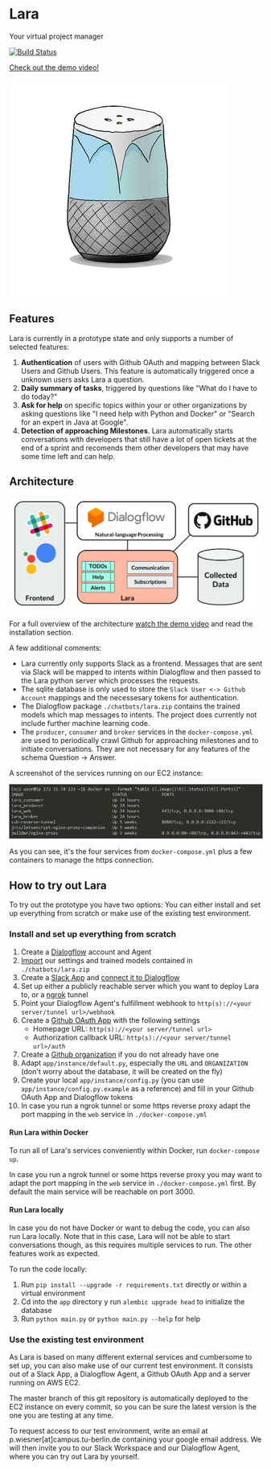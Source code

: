 # Lara
Your virtual project manager

[![Build Status](https://travis-ci.org/LaraTUB/lara.svg?branch=master)](https://travis-ci.org/LaraTUB/lara)

[Check out the demo video!](https://youtu.be/CL8gTM-HH2o)

[![Logo](app/app/static/images/lara_logo.png)](https://youtu.be/CL8gTM-HH2o)

## Features
Lara is currently in a prototype state and only supports a number of selected features:
1. __Authentication__ of users with Github OAuth and mapping between Slack Users and Github Users.
   This feature is automatically triggered once a unknown users asks Lara a question.
2. __Daily summary of tasks__, triggered by questions like "What do I have to do today?"
3. __Ask for help__ on specific topics within your or other organizations by asking questions like "I need help with Python and Docker" or "Search for an expert in Java at Google".
4. __Detection of approaching Milestones__. Lara automatically starts conversations with developers that still have a lot of open tickets at the end of a sprint and recomends them other developers that may have some time left and can help.

## Architecture

![Architecture](app/app/static/images/architecture.png)

For a full overview of the architecture [watch the demo video](https://youtu.be/CL8gTM-HH2o) and read the installation section.

A few additional comments:

* Lara currently only supports Slack as a frontend.
  Messages that are sent via Slack will be mapped to intents within Dialogflow and then passed to the Lara python server which processes the requests.
* The sqlite database is only used to store the `Slack User <-> Github Account` mappings and the necessesary tokens for authentication.
* The Dialogflow package `./chatbots/lara.zip` contains the trained models which map messages to intents. The project does currently not include further machine learning code.
* The `producer`, `consumer` and `broker` services in the `docker-compose.yml` are used to periodically crawl Github for approaching milestones and to initiate conversations. They are not necessary for any features of the schema Question -> Answer.

A screenshot of the services running on our EC2 instance:

![EC2](app/app/static/images/ec2-docker.png)

As you can see, it's the four services from `docker-compose.yml` plus a few containers to manage the https connection.

## How to try out Lara
To try out the prototype you have two options: You can either install and set up everything from scratch or make use of the existing test environment.

### Install and set up everything from scratch

1. Create a [Dialogflow](https://dialogflow.com/) account and Agent
2. [Import](https://dialogflow.com/docs/Agents#export_and_import) our settings and trained models contained in `./chatbots/lara.zip`
3. Create a [Slack App](https://api.slack.com/slack-apps) and [connect it to Dialogflow](https://dialogflow.com/docs/integrations/slack#link_slack_to_dialogflow)
4. Set up either a publicly reachable server which you want to deploy Lara to, or a [ngrok](https://ngrok.com/) tunnel
5. Point your Dialogflow Agent's fulfillment webhook to `http(s)://<your server/tunnel url>/webhook`
6. Create a [Github OAuth App](https://developer.github.com/apps/building-oauth-apps/creating-an-oauth-app/) with the following settings
    * Homepage URL: `http(s)://<your server/tunnel url>`
    * Authorization callback URL: `http(s)://<your server/tunnel url>/auth`
7. Create a [Github organization](https://help.github.com/articles/creating-a-new-organization-from-scratch/) if you do not already have one
8. Adapt `app/instance/default.py`, especially the `URL` and `ORGANIZATION` (don't worry about the database, it will be created on the fly)
9. Create your local `app/instance/config.py` (you can use `app/instance/config.py.example` as a reference) and fill in your Github OAuth App and Dialogflow tokens
10. In case you run a ngrok tunnel or some https reverse proxy adapt the port mapping in the `web` service in `./docker-compose.yml`

#### Run Lara within Docker
To run all of Lara's services conveniently within Docker, run `docker-compose up`.

In case you run a ngrok tunnel or some https reverse proxy you may want to adapt the port mapping in the `web` service in `./docker-compose.yml` first.
By default the main service will be reachable on port 3000.


#### Run Lara locally
In case you do not have Docker or want to debug the code, you can also run Lara locally.
Note that in this case, Lara will not be able to start conversations though, as this requires multiple services to run.
The other features work as expected.

To run the code locally:

1. Run `pip install --upgrade -r requirements.txt` directly or within a virtual environment
2. Cd into the `app` directory y run `alembic upgrade head` to initialize the database
3. Run `python main.py` or `python main.py --help` for help


### Use the existing test environment
As Lara is based on many different external services and cumbersome to set up, you can also make use of our current test environment.
It consists out of a Slack App, a Dialogflow Agent, a Github OAuth App and a server running on AWS EC2.

The master branch of this git repository is automatically deployed to the EC2 instance on every commit, so you can be sure the latest version is the one you are testing at any time.

To request access to our test environment, write an email at p.wiesner[at]campus.tu-berlin.de containing your google email address. We will then invite you to our Slack Workspace and our Dialogflow Agent, where you can try out Lara by yourself.
